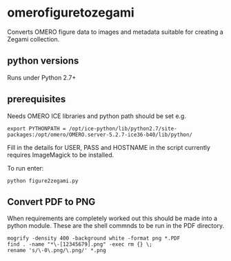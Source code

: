 # omerofiguretozegami
Converts OMERO figure data to images and metadata suitable for creating a Zegami collection. 

## python versions
Runs under Python 2.7+

## prerequisites
Needs OMERO ICE libraries and python path should be set e.g.
```
export PYTHONPATH = /opt/ice-python/lib/python2.7/site-packages:/opt/omero/OMERO.server-5.2.7-ice36-b40/lib/python/
```
Fill in the details for USER, PASS and HOSTNAME in the script
currently requires ImageMagick to be installed.

To run enter:

`python figure2zegami.py`

## Convert PDF to PNG

When requirements are completely worked out this should be made into a python module. These are the shell commnds to be run in the PDF directory.

```
mogrify -density 400 -background white -format png *.PDF
find . -name "*\-[12345679].png" -exec rm {} \;
rename 's/\-0\.png/\.png/' *.png 
```
